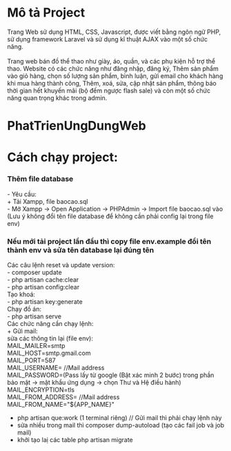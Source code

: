 # Mô tả Project
Trang Web sử dụng HTML, CSS, Javascript, được viết bằng ngôn ngữ PHP, sử dụng framework Laravel và sử dụng kĩ thuật AJAX vào một số chức năng.</br>
</br>
Trang web bán đồ thể thao như giày, áo, quần, và các phụ kiện hỗ trợ thể thao. Website có các chức năng như đăng nhập, đăng ký, Thêm sản phẩm vào giỏ hàng, chọn số lượng sản phẩm, bình luận, gửi email cho khách hàng khi mua hàng thành công, Thêm, xoá, sửa, cập nhật sản phẩm, thông báo thời gian hết khuyến mãi (bộ đếm ngược flash sale) và còn một số chức năng quan trọng khác trong admin.

# PhatTrienUngDungWeb
<h1>Cách chạy project:</h1>
<h3>Thêm file database</h3>
- Yêu cầu: </br>+ Tải Xampp, file baocao.sql </br>
- Mở Xampp -> Open Application -> PHPAdmin -> Import file baocao.sql vào 
</br>(Lưu ý không đổi tên file database để không cần phải config lại trong file env)
</br>
<h3>Nếu mới tải project lần đầu thì copy file env.example đổi tên thành env và sửa tên database lại đúng tên</h3>
Các câu lệnh reset và update version: </br>
- composer update</br>
- php artisan cache:clear</br>
- php artisan config:clear</br>
Tạo khoá:</br>
- php artisan key:generate</br>
Chạy đồ án:</br>
- php artisan serve</br>
Các chức năng cần chạy lệnh:</br>
+ Gửi mail:</br>
sửa các thông tin lại (file env): </br>
MAIL_MAILER=smtp</br>
MAIL_HOST=smtp.gmail.com</br>
MAIL_PORT=587</br>
MAIL_USERNAME= //Mail address</br>
MAIL_PASSWORD=(Pass lấy từ google (Bật xác minh 2 bước) trong phần bảo mật -> mật khẩu ứng dụng -> chọn Thư và Hệ điều hành)</br>
MAIL_ENCRYPTION=tls</br>
MAIL_FROM_ADDRESS= //Mail address</br>
MAIL_FROM_NAME="${APP_NAME}"</br>

- php artisan que:work (1 terminal riêng) // Gửi mail thì phải chạy lệnh này</br>
- sửa nhiều trong mail thì composer dump-autoload (tạo các fail job và job mail)</br>
- khởi tạo laị các table php artisan migrate</br>
